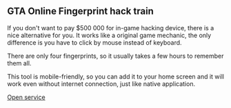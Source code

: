 ## GTA Online Fingerprint hack train

If you don't want to pay $500 000 for in-game hacking device, there is a nice alternative for you. 
It works like a original game mechanic, the only difference is you have to click by mouse instead of keyboard.

There are only four fingerprints, so it usually takes a few hours to remember them all.

This tool is mobile-friendly, so you can add it to your home screen and it will work even without internet connection,
just like native application. 

[Open service](http://localhost:3000)
